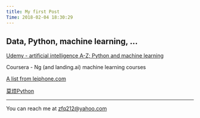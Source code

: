 ```yaml
---
title: My first Post
Time: 2018-02-04 18:30:29
---
```


## Data, Python, machine learning, ...

[Udemy - artificial intelligence A-Z; Python and machine learning](https://www.udemy.com/home/my-courses/learning/)


Coursera - Ng (and landing.ai) machine learning courses


[A list from leiphone.com](https://www.leiphone.com/news/201801/pM48Ekleds2b6j5i.html)


[莫烦Python](https://morvanzhou.github.io/)

---
You can reach me at zfq212@yahoo.com

